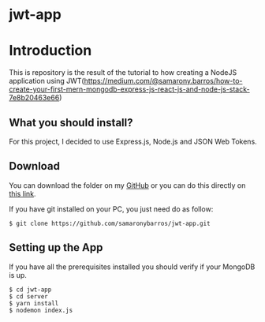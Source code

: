 # jwt-app

# Introduction

This is repository is the result of the tutorial to how creating a NodeJS application using JWT(https://medium.com/@samarony.barros/how-to-create-your-first-mern-mongodb-express-js-react-js-and-node-js-stack-7e8b20463e66)

## What you should install?

For this project, I decided to use Express.js, Node.js and JSON Web Tokens.

## Download

You can download the folder on my [GitHub](https://github.com/samaronybarros/) or you can do this directly on [this link](https://github.com/samaronybarros/jwt-app).

If you have git installed on your PC, you just need do as follow:

```
$ git clone https://github.com/samaronybarros/jwt-app.git
```

## Setting up the App

If you have all the prerequisites installed you should verify if your MongoDB is up.

```
$ cd jwt-app
$ cd server
$ yarn install
$ nodemon index.js
```
